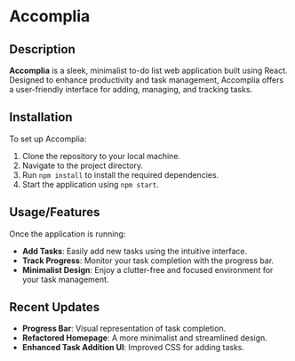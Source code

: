 # Accomplia

## Description
**Accomplia** is a sleek, minimalist to-do list web application built using React. Designed to enhance productivity and task management, Accomplia offers a user-friendly interface for adding, managing, and tracking tasks.
## Installation
To set up Accomplia:

1. Clone the repository to your local machine.
2. Navigate to the project directory.
3. Run `npm install` to install the required dependencies.
4. Start the application using `npm start`.

## Usage/Features
Once the application is running:

- **Add Tasks**: Easily add new tasks using the intuitive interface.
- **Track Progress**: Monitor your task completion with the progress bar.
- **Minimalist Design**: Enjoy a clutter-free and focused environment for your task management.

## Recent Updates
- **Progress Bar**: Visual representation of task completion.
- **Refactored Homepage**: A more minimalist and streamlined design.
- **Enhanced Task Addition UI**: Improved CSS for adding tasks.
